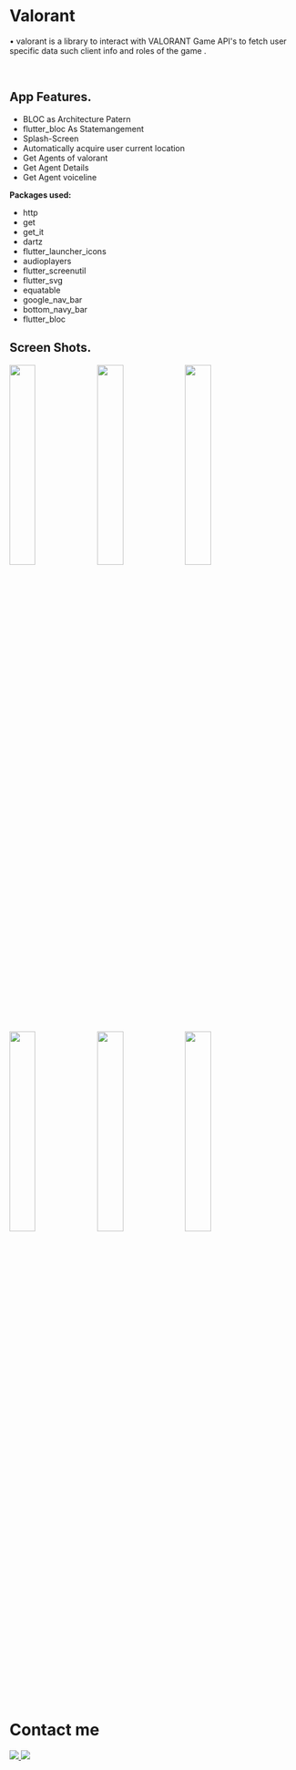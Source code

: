# Valorant

• valorant is a library to interact with VALORANT Game API's to fetch user specific data such client info and roles of the game .

<br/>

## App Features.

- BLOC as Architecture Patern
- flutter_bloc As Statemangement
- Splash-Screen
- Automatically acquire user current location
- Get Agents of valorant
- Get Agent Details
- Get Agent voiceline


**Packages used:**

- http
- get
- get_it
- dartz
- flutter_launcher_icons
- audioplayers
- flutter_screenutil
- flutter_svg
- equatable
- google_nav_bar
- bottom_navy_bar
- flutter_bloc

## Screen Shots.
<img align="left" width="30%" src="https://user-images.githubusercontent.com/102866604/229367887-228dc7a9-ca1a-4279-a202-095ec1a03f8c.jpg">
<img align="left" width="30%" src="https://user-images.githubusercontent.com/102866604/229367891-795116e0-b0fb-41f8-98b7-3b8c17d734d8.jpg">
<img align="left" width="30%" src="https://user-images.githubusercontent.com/102866604/229367893-588b84f7-9f58-4142-a2e1-bc99a5f2a95d.jpg">
<img align="left" width="30%" src="https://user-images.githubusercontent.com/102866604/229367895-4ddd332e-55dc-4fdf-b886-4ecc2fd1ec1e.jpg">
<img align="left" width="30%" src="https://user-images.githubusercontent.com/102866604/229367899-2d972b33-64c8-499a-bc7d-804f9b18a81e.jpg">
<img width="30%" src="https://user-images.githubusercontent.com/102866604/229367904-231fd555-6330-4288-8d61-6997f6981c19.jpg">



# Contact me

<a href="https://twitter.com/mhamedhussein52">
<img src="https://img.shields.io/badge/Twitter-1DA1F2?style=for-the-badge&logo=twitter&logoColor=white"/>
</a>
<a href="https://www.linkedin.com/in/mohamed-hussein-aab3561b1/">
<img src="https://img.shields.io/badge/LinkedIn-0077B5?style=for-the-badge&logo=linkedin&logoColor=white"/>
</a>
